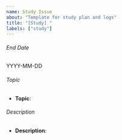 ```yaml
---
name: Study Issue
about: "Template for study plan and logs"
title: "[Study] "
labels: ["study"]
---
```


###### End Date
YYYY-MM-DD

###### Topic
- **Topic**:

###### Description
- **Description**:
